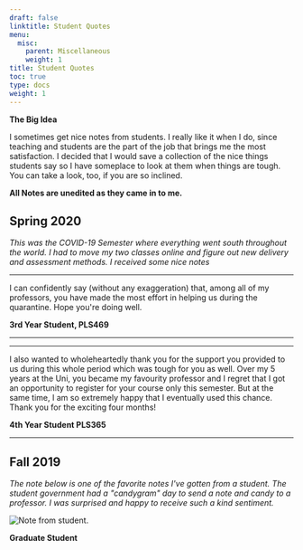 ```yaml
---
draft: false
linktitle: Student Quotes
menu:
  misc:
    parent: Miscellaneous
    weight: 1
title: Student Quotes
toc: true
type: docs
weight: 1
---
```


**The Big Idea**

I sometimes get nice notes from students. I really like it when I do, since teaching and students are the part of the job that brings me the most satisfaction. I decided that I would save a collection of the nice things students say so I have someplace to look at them when things are tough. You can take a look, too, if you are so inclined.

**All Notes are unedited as they came in to me.**

## Spring 2020

*This was the COVID-19 Semester where everything went south throughout the world. I had to move my two classes online and figure out new delivery and assessment methods. I received some nice notes*


___

I can confidently say (without any exaggeration) that, among all of my professors, you have made the most effort in helping us during the quarantine. Hope you're doing well.

**3rd Year Student, PLS469**
___

___

I also wanted to wholeheartedly thank you for the support you provided to us during this whole period which was tough for you as well. Over my 5 years at the Uni, you became my favourity professor and I regret that I got an opportunity to register for your course only this semester. But at the same time, I am so extremely happy that I eventually used this chance. Thank you for the exciting four months!

**4th Year Student PLS365**
___

## Fall 2019

*The note below is one of the favorite notes I've gotten from a student. The student government had a "candygram" day to send a note and candy to a professor. I was surprised and happy to receive such a kind sentiment.*

![Note from student.](/misc/2020-05-06-student-comments_files/noteFall19.jpg)

**Graduate Student**
